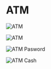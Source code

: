 




# ATM 

![ATM](https://user-images.githubusercontent.com/94282403/142880992-6bf18a9a-6aa8-4df7-a0b1-a015974d6d62.jpg)

![ATM](https://user-images.githubusercontent.com/94282403/142881704-7bfd4297-83ae-4e35-8edd-607a7ef31d69.jpg)


![ATM Pasword](https://user-images.githubusercontent.com/94282403/142882105-b3535545-c163-4851-939c-6fb98884e7bc.jpg)


![ATM Cash](https://user-images.githubusercontent.com/94282403/142882184-eb0d8138-475e-4f3f-9e9f-7630c62f1907.jpg)
